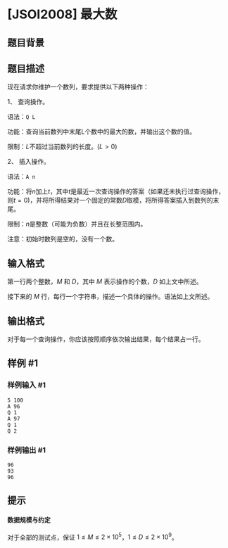 # [JSOI2008] 最大数

## 题目背景



## 题目描述

现在请求你维护一个数列，要求提供以下两种操作：

1、    查询操作。

语法：`Q L`

功能：查询当前数列中末尾L个数中的最大的数，并输出这个数的值。

限制：$L$不超过当前数列的长度。$(L > 0)$

2、    插入操作。

语法：`A n`

功能：将$n$加上$t$，其中$t$是最近一次查询操作的答案（如果还未执行过查询操作，则$t=0$)，并将所得结果对一个固定的常数$D$取模，将所得答案插入到数列的末尾。

限制：$n$是整数（可能为负数）并且在长整范围内。

注意：初始时数列是空的，没有一个数。


## 输入格式

第一行两个整数，$M$ 和 $D$，其中 $M$ 表示操作的个数，$D$ 如上文中所述。

接下来的 $M$ 行，每行一个字符串，描述一个具体的操作。语法如上文所述。

## 输出格式

对于每一个查询操作，你应该按照顺序依次输出结果，每个结果占一行。


## 样例 #1

### 样例输入 #1
```
5 100
A 96
Q 1
A 97
Q 1
Q 2
```

### 样例输出 #1

```
96
93
96
```

## 提示

#### 数据规模与约定

对于全部的测试点，保证 $1 \leq M \leq 2 \times 10^5$，$1 \leq D \leq 2 \times 10^9$。
